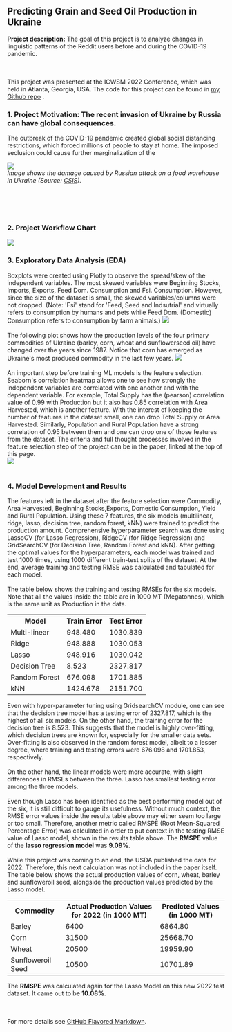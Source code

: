 ## Predicting Grain and Seed Oil Production in Ukraine

**Project description:** The goal of this project is to analyze changes in linguistic patterns of the Reddit users before and during the COVID-19 pandemic.

<br><br>
This project was presented at the ICWSM 2022 Conference, which was held in Atlanta, Georgia, USA. The code for this project can be found in <a href="https://github.com/nzaw96/Reddit-Addiction-Study">my Github repo</a> .

### 1. Project Motivation: The recent invasion of Ukraine by Russia can have global consequences.
The outbreak of the COVID-19 pandemic created global social distancing restrictions, which forced millions of people to stay at home. The imposed seclusion could cause further marginalization of the 


<img src="images/csis_russia_damages_ukraine_food_warehouse.jpeg?raw=true"/>
<figcaption><em>Image shows the damage caused by Russian attack on a food warehouse in Ukraine (Source: <a href="https://www.csis.org/analysis/spotlight-damage-ukraines-agricultural-infrastructure-russias-invasion">CSIS</a>).</em></figcaption>
<br><br>
<br><br>

### 2. Project Workflow Chart
<img src="images/Ukraine_project_workflow.png?raw=true"/>

### 3. Exploratory Data Analysis (EDA)

Boxplots were created using Plotly to observe the spread/skew of the independent variables. The most skewed variables were Beginning Stocks, Imports, Exports, Feed Dom. Consumption and Fsi. Consumption. However, since the size of the dataset is small, the skewed variables/columns were not dropped.
(Note: 'Fsi' stand for 'Feed, Seed and Indsutrial' and virtually refers to consumption by humans and pets while Feed Dom. (Domestic) Consumption refers to consumption by farm animals.)
<img src="images/Ukraine_project_boxplots.png?raw=true"/>
<br><br>
The following plot shows how the production levels of the four primary commodities of Ukraine (barley, corn, wheat and sunflowerseed oil) have changed over the years since 1987. Notice that corn has emerged as Ukraine's most produced commodity in the last few years.
<img src="images/Ukraine_project_commodityVsYear.png?raw=true"/>
<br><br>
An important step before training ML models is the feature selection. Seaborn's correlation heatmap allows one to see how strongly the independent variables are correlated with one another and with the dependent variable. For example, Total Supply has the (pearson) correlation value of 0.99 with Production but it also has 0.85 correlation with Area Harvested, which is another feature. With the interest of keeping the number of features in the dataset small, one can drop Total Supply or Area Harvested. Similarly, Population and Rural Population have a strong correlation of 0.95 between them and one can drop one of those features from the dataset. The criteria and full thought processes involved in the feature selection step of the project can be in the paper, linked at the top of this page.  
<img src="images/Ukraine_project_heatmap.png?raw=true"/>
<br><br>

### 4. Model Development and Results

The features left in the dataset after the feature selection were Commodity, Area Harvested, Beginning Stocks,Exports, Domestic Consumption, Yield and Rural Population. Using these 7 features, the six models (multilinear, ridge, lasso, decision tree, random forest, kNN) were trained to predict the production amount.
Comprehensive hyperparameter search was done using LassoCV (for Lasso Regression), RidgeCV (for Ridge Regression) and GridSearchCV (for Decision Tree, Random Forest and kNN). After getting the optimal values for the hyperparameters, each model was trained and test 1000 times, using 1000 different train-test splits of the dataset. At the end, average training and testing RMSE was calculated and tabulated for each model.
<br><br>
The table below shows the training and testing RMSEs for the six models. Note that all the values inside the table are in 1000 MT (Megatonnes), which is the same unit as Production in the data.
<body>

<table style="width:100%">
  <tr>
    <th>Model</th>
    <th>Train Error</th>
    <th>Test Error</th>
  </tr>
  <tr>
    <td>Multi-linear</td>
    <td>948.480</td>
    <td>1030.839</td>
  </tr>
  <tr>
    <td>Ridge</td>
    <td>948.888</td>
    <td>1030.053</td>
  </tr>
  <tr>
    <td>Lasso</td>
    <td>948.916</td>
    <td>1030.042</td>
  </tr>
  <tr>
    <td>Decision Tree</td>
    <td>8.523</td>
    <td>2327.817</td>
  </tr>
  <tr>
    <td>Random Forest</td>
    <td>676.098</td>
    <td>1701.885</td>
  </tr>
  <tr>
    <td>kNN</td>
    <td>1424.678</td>
    <td>2151.700</td>
  </tr>
</table>

<p>Even with hyper-parameter tuning using GridsearchCV module, one can see that the decision tree model has a testing error of 2327.817, which is the highest of all six models. On the other hand, the training error for the decision tree is 8.523. This suggests that the model is highly over-fitting, which decision trees are known for, especially for the smaller data sets. Over-fitting is also observed in the random forest model, albeit to a lesser degree, where training and testing errors were 676.098 and 1701.853, respectively.
<br><br>
On the other hand, the linear models were more accurate, with slight differences in RMSEs between the three. Lasso has smallest testing error among the three models.
<br><br>
Even though Lasso has been identified as the best performing model out of the six, it is still difficult to gauge its usefulness. Without much context, the RMSE error values inside the results table above may either seem too large or too small. Therefore, another metric called RMSPE (Root Mean-Squared Percentage Error) was calculated in order to put context in the testing RMSE value of Lasso model, shown in the results table above. The <b>RMSPE</b> value of the <b>lasso regression model</b> was <b>9.09%</b>. 
<br><br>
While this project was coming to an end, the USDA published the data for 2022. Therefore, this next calculation was not included in the paper itself. The table below shows the actual production values of corn, wheat, barley and sunfloweroil seed, alongside the production values predicted by the Lasso model.
</p>
</body>

<table style="width:100%">
  <tr>
    <th>Commodity</th>
    <th>Actual Production Values for 2022 (in 1000 MT)</th>
    <th>Predicted Values (in 1000 MT)</th>
  </tr>
  <tr>
    <td>Barley</td>
    <td>6400</td>
    <td>6864.80</td>
  </tr>
  <tr>
    <td>Corn</td>
    <td>31500</td>
    <td>25668.70</td>
  </tr>
  <tr>
    <td>Wheat</td>
    <td>20500</td>
    <td>19959.90</td>
  </tr>
  <tr>
    <td>Sunfloweroil Seed</td>
    <td>10500</td>
    <td>10701.89</td>
  </tr>
</table>

The <b>RMSPE</b> was calculated again for the Lasso Model on this new 2022 test dataset. It came out to be <b>10.08%</b>.



<br><br>
For more details see [GitHub Flavored Markdown](https://guides.github.com/features/mastering-markdown/).
